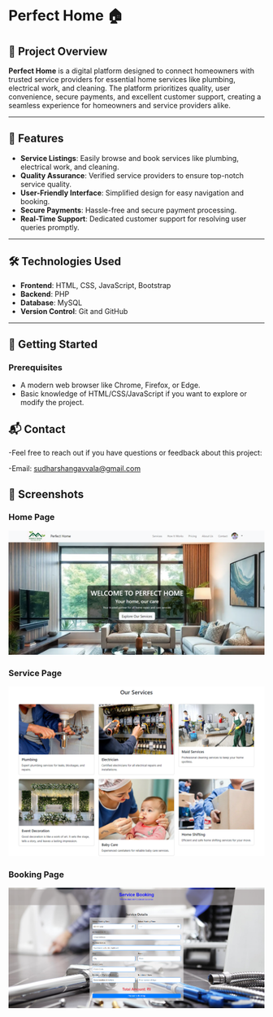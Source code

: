 # Perfect Home 🏠

## 📝 Project Overview
**Perfect Home** is a digital platform designed to connect homeowners with trusted service providers for essential home services like plumbing, electrical work, and cleaning. The platform prioritizes quality, user convenience, secure payments, and excellent customer support, creating a seamless experience for homeowners and service providers alike.

---

## 🎯 Features
- **Service Listings**: Easily browse and book services like plumbing, electrical work, and cleaning.
- **Quality Assurance**: Verified service providers to ensure top-notch service quality.
- **User-Friendly Interface**: Simplified design for easy navigation and booking.
- **Secure Payments**: Hassle-free and secure payment processing.
- **Real-Time Support**: Dedicated customer support for resolving user queries promptly.

---

## 🛠️ Technologies Used
- **Frontend**: HTML, CSS, JavaScript, Bootstrap
- **Backend**: PHP
- **Database**: MySQL
- **Version Control**: Git and GitHub

---

## 🚀 Getting Started

### Prerequisites
- A modern web browser like Chrome, Firefox, or Edge.
- Basic knowledge of HTML/CSS/JavaScript if you want to explore or modify the project.

## 📬 Contact
-Feel free to reach out if you have questions or feedback about this project:

-Email: sudharshangavvala@gmail.com

## 📸 Screenshots
### Home Page
![Home Page](https://github.com/SudharshanGavvala/Perfect-home/blob/2f2bc07a8df5f4c00f6a428d62df953fe03db769/Screenshot%202024-11-11%20230742.png)

### Service Page
![Service Page](https://github.com/SudharshanGavvala/Perfect-home/blob/2f2bc07a8df5f4c00f6a428d62df953fe03db769/Screenshot%202024-11-11%20230828.png)

### Booking Page
![Booking Page](https://github.com/SudharshanGavvala/Perfect-home/blob/2f2bc07a8df5f4c00f6a428d62df953fe03db769/Screenshot%202024-11-12%20001033.png)
